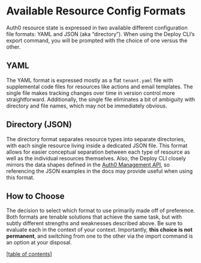 # Available Resource Config Formats

Auth0 resource state is expressed in two available different configuration file formats: YAML and JSON (aka “directory”). When using the Deploy CLI’s export command, you will be prompted with the choice of one versus the other.

## YAML

The YAML format is expressed mostly as a flat `tenant.yaml` file with supplemental code files for resources like actions and email templates. The single file makes tracking changes over time in version control more straightforward. Additionally, the single file eliminates a bit of ambiguity with directory and file names, which may not be immediately obvious.

## Directory (JSON)

The directory format separates resource types into separate directories, with each single resource living inside a dedicated JSON file. This format allows for easier conceptual separation between each type of resource as well as the individual resources themselves. Also, the Deploy CLI closely mirrors the data shapes defined in the [Auth0 Management API](https://auth0.com/docs/api/management/v2), so referencing the JSON examples in the docs may provide useful when using this format.

## How to Choose

The decision to select which format to use primarily made off of preference. Both formats are tenable solutions that achieve the same task, but with subtly different strengths and weaknesses described above. Be sure to evaluate each in the context of your context. Importantly, **this choice is not permanent**, and switching from one to the other via the import command is an option at your disposal.

[[table of contents]](../README.md#documentation)
